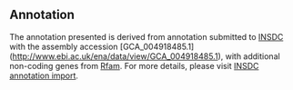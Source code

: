 
Annotation
----------

The annotation presented is derived from annotation submitted to
[INSDC](http://www.insdc.org) with the assembly accession [GCA\_004918485.1]
(http://www.ebi.ac.uk/ena/data/view/GCA_004918485.1),
with additional non-coding genes from
[Rfam](http://rfam.xfam.org/). For more details, please visit [INSDC
annotation import](http://ensemblgenomes.org/info/data/insdc_annotation).
